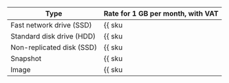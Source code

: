 Type | Rate for 1 GB per month, with VAT
---  | ---
Fast network drive (SSD) | {{ sku|RUB|nbs.network-nvme.allocated|month|string }}
Standard disk drive (HDD) | {{ sku|RUB|nbs.network-hdd.allocated|month|string }}
Non-replicated disk (SSD) | {{ sku|RUB|nbs.network-ssd-nonreplicated.allocated|month|string }}
Snapshot | {{ sku|RUB|compute.snapshot|month|string }}
Image | {{ sku|RUB|compute.image|month|string }}